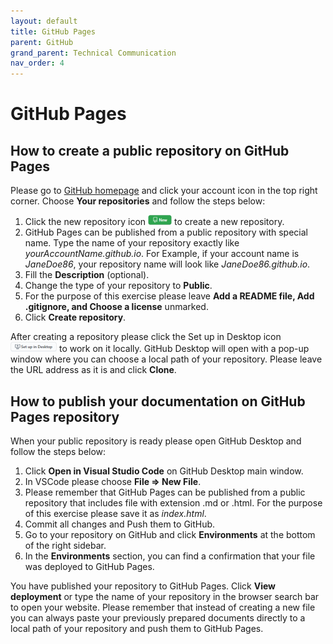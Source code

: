 ```yaml
---
layout: default
title: GitHub Pages
parent: GitHub
grand_parent: Technical Communication
nav_order: 4
---
```


GitHub Pages
============

## How to create a public repository on GitHub Pages
Please go to [GitHub homepage](https://github.com) and click your account icon in the top right corner. Choose **Your repositories** and follow the steps below:
1. Click the new repository icon ![New Repository icon](../../images/newIco.png) to create a new repository.
2. GitHub Pages can be published from a public repository with special name. Type the name of your repository exactly like *<span>yourAccountName.github.io</span>*. For Example, if your account name is *JaneDoe86*, your repository name will look like *<span>JaneDoe86.github.io</span>*.
3. Fill the **Description** (optional). 
4. Change the type of your repository to **Public**.
5. For the purpose of this exercise please leave **Add a README file, Add .gitignore, and Choose a license** unmarked.
6. Click **Create repository**.

After creating a repository please click the Set up in Desktop icon ![Set up in Desktop icon](../../images/setupIco.png) to work on it locally. GitHub Desktop will open with a pop-up window where you can choose a local path of your repository. Please leave the URL address as it is and click **Clone**.

## How to publish your documentation on GitHub Pages repository
When your public repository is ready please open GitHub Desktop and follow the steps below:
1. Click **Open in Visual Studio Code** on GitHub Desktop main window.
2. In VSCode please choose **File => New File**.
3. Please remember that GitHub Pages can be published from a public repository that includes file with extension .md or .html. For the purpose of this exercise please save it as *index.html*.
4. Commit all changes and Push them to GitHub.
5. Go to your repository on GitHub and click **Environments** at the bottom of the right sidebar.
6. In the **Environments** section, you can find a confirmation that your file was deployed to GitHub Pages.

You have published your repository to GitHub Pages. Click **View deployment** or type the name of your repository in the browser search bar to open your website. Please remember that instead of creating a new file you can always paste your previously prepared documents directly to a local path of your repository and push them to GitHub Pages.